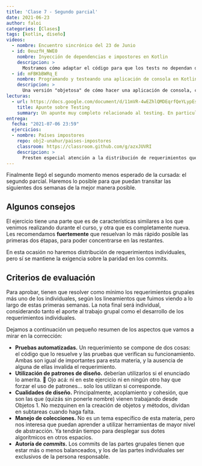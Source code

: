 ```yaml
---
title: 'Clase 7 - Segundo parcial'
date: 2021-06-23
author: faloi
categories: [Clases]
tags: [kotlin, diseño]
videos:
  - nombre: Encuentro sincrónico del 23 de Junio
  - id: 0euzfH_NWE0
    nombre: Inyección de dependencias e impostores en Kotlin
    descripcion: >
      Mostramos cómo adaptar el código para que los tests no dependan de ningún servicio externo.
  - id: mFBKbBWRq_E
    nombre: Programando y testeando una aplicación de consola en Kotlin
    descripcion: >
      Una versión "objetosa" de cómo hacer una aplicación de consola, con tests incluidos.
lecturas:
  - url: https://docs.google.com/document/d/11mVR-4wEZhlQMDEqrfQeYLypEsrSqXv98dr78SA0Oq4/edit#heading=h.5bqwe0zgcgud
    title: Apunte sobre Testing
    summary: Un apunte muy completo relacionado al testing. En particular nos interesa que lean la sección **9. Impostores**, pero no vendría mal ojearlo completo.
entrega:
  fecha: "2021-07-06 23:59"
  ejercicios:
  - nombre: Países impostores
    repo: obj2-unahur/paises-impostores
    classroom: https://classroom.github.com/g/azxJUVRI
    descripcion: >
      Presten especial atención a la distribución de requerimientos que explicamos más arriba.
---
```


Finalmente llegó el segundo momento menos esperado de la cursada: el segundo parcial. Haremos lo posible para que puedan transitar las siguientes dos semanas de la mejor manera posible.

## Algunos consejos

El ejercicio tiene una parte que es de características similares a los que venimos realizando durante el curso, y otra que es completamente nueva. Les recomendamos **fuertemente** que resuelvan lo más rápido posible las primeras dos étapas, para poder concentrarse en las restantes.

En esta ocasión no haremos distribución de requerimientos individuales, pero sí se mantiene la exigencia sobre la paridad en los commits.

## Criterios de evaluación

Para aprobar, tienen que resolver como mínimo los requerimientos grupales más uno de los individuales, según los lineamientos que fuimos viendo a lo largo de estas primeras semanas. La nota final será individual, considerando tanto el aporte al trabajo grupal como el desarrollo de los requerimientos individuales.

Dejamos a continuación un pequeño resumen de los aspectos que vamos a mirar en la corrección:

* **Pruebas automatizadas.** Un requerimiento se compone de dos cosas: el código que lo resuelve y las pruebas que verifican su funcionamiento. Ambas son igual de importantes para esta materia, y la ausencia de alguna de ellas invalida el requerimiento.
* **Utilización de patrones de diseño.** deberían utilizarlos si el enunciado lo amerita. :eyes: Ojo acá: ni en este ejercicio ni en ningún otro hay que forzar el uso de patrones... solo los utilizan si corresponde.
* **Cualidades de diseño.** Principalmente, acoplamiento y cohesión, que son las que (quizás sin ponerle nombre) vienen trabajando desde Objetos 1. No mezquinen en la creación de objetos y métodos, dividan en subtareas cuando haga falta.
* **Manejo de colecciones.** No es un tema específico de esta materia, pero nos interesa que puedan aprender a utilizar herramientas de mayor nivel de abstracción. Ya tendrán tiempo para desplegar sus dotes algorítmicos en otros espacios.
* **Autoría de _commits_.** Los commits de las partes grupales tienen que estar más o menos balanceados, y los de las partes individuales ser exclusivos de la persona responsable.
